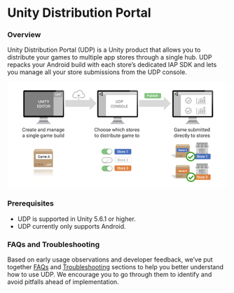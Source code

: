 # Unity Distribution Portal





### Overview

Unity Distribution Portal (UDP) is a Unity product that allows you to distribute your games to multiple app stores through a single hub. UDP repacks your Android build with each store’s dedicated IAP SDK and lets you manage all your store submissions from the UDP console.

![img](images/image_0.png)

### Prerequisites

- UDP is supported in Unity 5.6.1 or higher. 
- UDP currently only supports Android. 



### FAQs and Troubleshooting

Based on early usage observations and developer feedback, we’ve put together [FAQs](FAQs.md) and [Troubleshooting](Troubleshooting.md) sections to help you better understand how to use UDP. We encourage you to go through them to identify and avoid pitfalls ahead of implementation.

